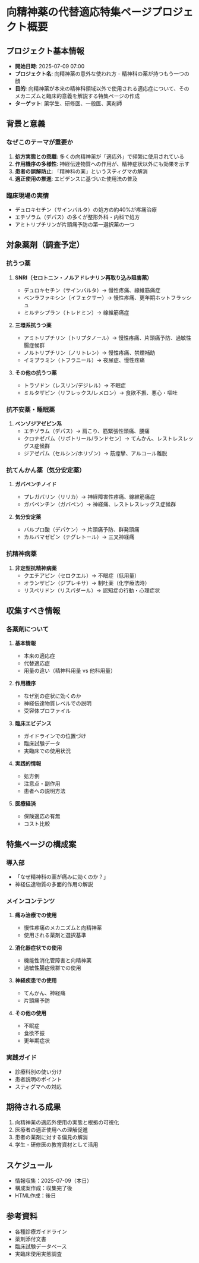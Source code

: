 # 向精神薬の代替適応特集ページプロジェクト概要

## プロジェクト基本情報
- **開始日時**: 2025-07-09 07:00
- **プロジェクト名**: 向精神薬の意外な使われ方 - 精神科の薬が持つもう一つの顔
- **目的**: 向精神薬が本来の精神科領域以外で使用される適応症について、そのメカニズムと臨床的意義を解説する特集ページの作成
- **ターゲット**: 薬学生、研修医、一般医、薬剤師

## 背景と意義

### なぜこのテーマが重要か
1. **処方実態との乖離**: 多くの向精神薬が「適応外」で頻繁に使用されている
2. **作用機序の多様性**: 神経伝達物質への作用が、精神症状以外にも効果を示す
3. **患者の誤解防止**: 「精神科の薬」というスティグマの解消
4. **適正使用の推進**: エビデンスに基づいた使用法の普及

### 臨床現場の実情
- デュロキセチン（サインバルタ）の処方の約40%が疼痛治療
- エチゾラム（デパス）の多くが整形外科・内科で処方
- アミトリプチリンが片頭痛予防の第一選択薬の一つ

## 対象薬剤（調査予定）

### 抗うつ薬
1. **SNRI（セロトニン・ノルアドレナリン再取り込み阻害薬）**
   - デュロキセチン（サインバルタ）→ 慢性疼痛、線維筋痛症
   - ベンラファキシン（イフェクサー）→ 慢性疼痛、更年期ホットフラッシュ
   - ミルナシプラン（トレドミン）→ 線維筋痛症

2. **三環系抗うつ薬**
   - アミトリプチリン（トリプタノール）→ 慢性疼痛、片頭痛予防、過敏性腸症候群
   - ノルトリプチリン（ノリトレン）→ 慢性疼痛、禁煙補助
   - イミプラミン（トフラニール）→ 夜尿症、慢性疼痛

3. **その他の抗うつ薬**
   - トラゾドン（レスリン/デジレル）→ 不眠症
   - ミルタザピン（リフレックス/レメロン）→ 食欲不振、悪心・嘔吐

### 抗不安薬・睡眠薬
1. **ベンゾジアゼピン系**
   - エチゾラム（デパス）→ 肩こり、筋緊張性頭痛、腰痛
   - クロナゼパム（リボトリール/ランドセン）→ てんかん、レストレスレッグス症候群
   - ジアゼパム（セルシン/ホリゾン）→ 筋痙攣、アルコール離脱

### 抗てんかん薬（気分安定薬）
1. **ガバペンチノイド**
   - プレガバリン（リリカ）→ 神経障害性疼痛、線維筋痛症
   - ガバペンチン（ガバペン）→ 神経痛、レストレスレッグス症候群

2. **気分安定薬**
   - バルプロ酸（デパケン）→ 片頭痛予防、群発頭痛
   - カルバマゼピン（テグレトール）→ 三叉神経痛

### 抗精神病薬
1. **非定型抗精神病薬**
   - クエチアピン（セロクエル）→ 不眠症（低用量）
   - オランザピン（ジプレキサ）→ 制吐薬（化学療法時）
   - リスペリドン（リスパダール）→ 認知症の行動・心理症状

## 収集すべき情報

### 各薬剤について
1. **基本情報**
   - 本来の適応症
   - 代替適応症
   - 用量の違い（精神科用量 vs 他科用量）

2. **作用機序**
   - なぜ別の症状に効くのか
   - 神経伝達物質レベルでの説明
   - 受容体プロファイル

3. **臨床エビデンス**
   - ガイドラインでの位置づけ
   - 臨床試験データ
   - 実臨床での使用状況

4. **実践的情報**
   - 処方例
   - 注意点・副作用
   - 患者への説明方法

5. **医療経済**
   - 保険適応の有無
   - コスト比較

## 特集ページの構成案

### 導入部
- 「なぜ精神科の薬が痛みに効くのか？」
- 神経伝達物質の多面的作用の解説

### メインコンテンツ
1. **痛み治療での使用**
   - 慢性疼痛のメカニズムと向精神薬
   - 使用される薬剤と選択基準

2. **消化器症状での使用**
   - 機能性消化管障害と向精神薬
   - 過敏性腸症候群での使用

3. **神経疾患での使用**
   - てんかん、神経痛
   - 片頭痛予防

4. **その他の使用**
   - 不眠症
   - 食欲不振
   - 更年期症状

### 実践ガイド
- 診療科別の使い分け
- 患者説明のポイント
- スティグマへの対応

## 期待される成果
1. 向精神薬の適応外使用の実態と根拠の可視化
2. 医療者の適正使用への理解促進
3. 患者の薬剤に対する偏見の解消
4. 学生・研修医の教育資材として活用

## スケジュール
- 情報収集：2025-07-09（本日）
- 構成案作成：収集完了後
- HTML作成：後日

## 参考資料
- 各種診療ガイドライン
- 薬剤添付文書
- 臨床試験データベース
- 実臨床使用実態調査
